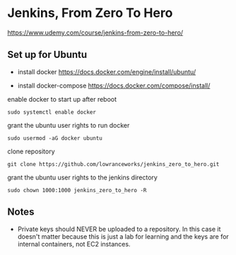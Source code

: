 # Jenkins, From Zero To Hero
https://www.udemy.com/course/jenkins-from-zero-to-hero/

## Set up for Ubuntu 

- install docker
https://docs.docker.com/engine/install/ubuntu/

- install docker-compose
https://docs.docker.com/compose/install/

enable docker to start up after reboot 
```
sudo systemctl enable docker 
```

grant the ubuntu user rights to run docker
```
sudo usermod -aG docker ubuntu 
````

clone repository 
```
git clone https://github.com/lowranceworks/jenkins_zero_to_hero.git
```

grant the ubuntu user rights to the jenkins directory
```
sudo chown 1000:1000 jenkins_zero_to_hero -R
```

## Notes
- Private keys should NEVER be uploaded to a repository. In this case it doesn't matter because this is just a lab for learning and the keys are for internal containers, not EC2 instances. 

